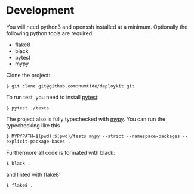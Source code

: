 # Development

You will need python3 and openssh installed at a minimum.
Optionally the following python tools are required:

- flake8
- black
- pytest
- mypy

Clone the project:

```console
$ git clone git@github.com:numtide/deploykit.git
```

To run test, you need to install [pytest](https://pytest.org):

```console
$ pytest ./tests
```

The project also is fully typechecked with [mypy](http://www.mypy-lang.org/).
You can run the typechecking like this

```console
$ MYPYPATH=$(pwd):$(pwd)/tests mypy --strict --namespace-packages --explicit-package-bases .
```

Furthermore all code is formated with black:

```console
$ black .
```

and linted with flake8:

```console
$ flake8 .
```
